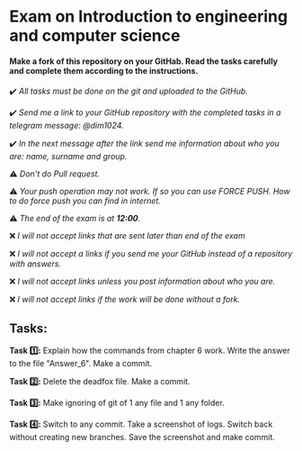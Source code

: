 # Exam on Introduction to engineering and computer science

#### Make a fork of this repository on your GitHab. Read the tasks carefully and complete them according to the instructions.



✔️ *All tasks must be done on the git and uploaded to the GitHub.* 

✔️ *Send me a link to your GitHub repository with the completed tasks in a telegram message: @dim1024.*

✔️ *In the next message after the link send me information about who you are: name, surname and group.*

⚠️   *Don't do Pull request.* 

⚠️   *Your push operation may not work. If so you can use FORCE PUSH. How to do force push you can find in internet.* 

⚠️ *The end of the exam is at **12:00**.* 

❌ *I will not accept links that are sent later than end of the exam*  

❌  *I will not accept a links if you send me your GitHub instead of a repository with answers.*

❌ *I will not accept links unless you post information about who you are.*

❌ *I will not accept links if the work will be done without a fork.*
## 

 ## Tasks:

**Task 1️⃣:** Explain how the commands from chapter 6 work. Write the answer to the file "Answer_6". Make a commit.

**Task 2️⃣:** Delete the deadfox file. Make a commit.

**Task 3️⃣:** Make ignoring of git of 1 any file and 1 any folder.

**Task 4️⃣:** Switch to any commit. Take a screenshot of logs. Switch back without creating new branches. Save the screenshot and make commit.